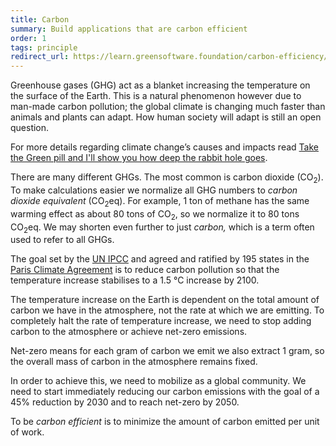 ```yaml
---
title: Carbon
summary: Build applications that are carbon efficient
order: 1
tags: principle
redirect_url: https://learn.greensoftware.foundation/carbon-efficiency/
---
```


Greenhouse gases (GHG) act as a blanket increasing the temperature on the surface of the Earth. This is a natural phenomenon however due to man-made carbon pollution; the global climate is changing much faster than animals and plants can adapt. How human society will adapt is still an open question.

For more details regarding climate change’s causes and impacts read [Take the Green pill and I'll show you how deep the rabbit hole goes](https://asim.dev/articles/climate-change-101/).

There are many different GHGs. The most common is carbon dioxide (CO<sub>2</sub>). To make calculations easier we normalize all GHG numbers to _carbon dioxide equivalent_ (CO<sub>2</sub>eq). For example, 1 ton of methane has the same warming effect as about 80 tons of CO<sub>2</sub>, so we normalize it to 80 tons CO<sub>2</sub>eq. We may shorten even further to just _carbon,_ which is a term often used to refer to all GHGs.

The goal set by the [UN IPCC](https://www.theguardian.com/environment/2011/dec/06/what-is-ipcc) and agreed and ratified by 195 states in the [Paris Climate Agreement](https://unfccc.int/process-and-meetings/the-paris-agreement/the-paris-agreement) is to reduce carbon pollution so that the temperature increase stabilises to a 1.5 °C increase by 2100.

The temperature increase on the Earth is dependent on the total amount of carbon we have in the atmosphere, not the rate at which we are emitting. To completely halt the rate of temperature increase, we need to stop adding carbon to the atmosphere or achieve net-zero emissions.

Net-zero means for each gram of carbon we emit we also extract 1 gram, so the overall mass of carbon in the atmosphere remains fixed.

In order to achieve this, we need to mobilize as a global community. We need to start immediately reducing our carbon emissions with the goal of a 45% reduction by 2030 and to reach net-zero by 2050.

To be _carbon efficient_ is to minimize the amount of carbon emitted per unit of work.
